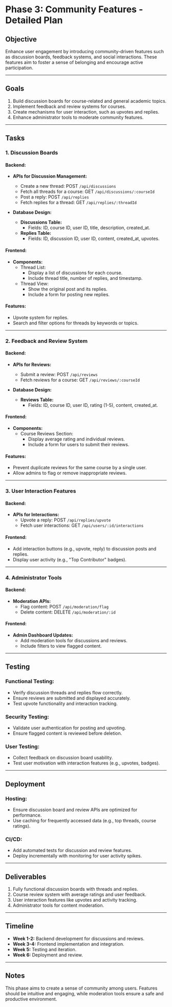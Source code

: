 # Phase 3: Community Features - Detailed Plan

## Objective

Enhance user engagement by introducing community-driven features such as discussion boards, feedback systems, and social interactions. These features aim to foster a sense of belonging and encourage active participation.

---

## Goals

1. Build discussion boards for course-related and general academic topics.
2. Implement feedback and review systems for courses.
3. Create mechanisms for user interaction, such as upvotes and replies.
4. Enhance administrator tools to moderate community features.

---

## Tasks

### 1. Discussion Boards

#### Backend:

- **APIs for Discussion Management:**

  - Create a new thread: POST `/api/discussions`
  - Fetch all threads for a course: GET `/api/discussions/:courseId`
  - Post a reply: POST `/api/replies`
  - Fetch replies for a thread: GET `/api/replies/:threadId`

- **Database Design:**
  - **Discussions Table:**
    - Fields: ID, course ID, user ID, title, description, created_at.
  - **Replies Table:**
    - Fields: ID, discussion ID, user ID, content, created_at, upvotes.

#### Frontend:

- **Components:**
  - Thread List:
    - Display a list of discussions for each course.
    - Include thread title, number of replies, and timestamp.
  - Thread View:
    - Show the original post and its replies.
    - Include a form for posting new replies.

#### Features:

- Upvote system for replies.
- Search and filter options for threads by keywords or topics.

---

### 2. Feedback and Review System

#### Backend:

- **APIs for Reviews:**

  - Submit a review: POST `/api/reviews`
  - Fetch reviews for a course: GET `/api/reviews/:courseId`

- **Database Design:**
  - **Reviews Table:**
    - Fields: ID, course ID, user ID, rating (1-5), content, created_at.

#### Frontend:

- **Components:**
  - Course Reviews Section:
    - Display average rating and individual reviews.
    - Include a form for users to submit their reviews.

#### Features:

- Prevent duplicate reviews for the same course by a single user.
- Allow admins to flag or remove inappropriate reviews.

---

### 3. User Interaction Features

#### Backend:

- **APIs for Interactions:**
  - Upvote a reply: POST `/api/replies/upvote`
  - Fetch user interactions: GET `/api/users/:id/interactions`

#### Frontend:

- Add interaction buttons (e.g., upvote, reply) to discussion posts and replies.
- Display user activity (e.g., "Top Contributor" badges).

---

### 4. Administrator Tools

#### Backend:

- **Moderation APIs:**
  - Flag content: POST `/api/moderation/flag`
  - Delete content: DELETE `/api/moderation/:id`

#### Frontend:

- **Admin Dashboard Updates:**
  - Add moderation tools for discussions and reviews.
  - Include filters to view flagged content.

---

## Testing

### Functional Testing:

- Verify discussion threads and replies flow correctly.
- Ensure reviews are submitted and displayed accurately.
- Test upvote functionality and interaction tracking.

### Security Testing:

- Validate user authentication for posting and upvoting.
- Ensure flagged content is reviewed before deletion.

### User Testing:

- Collect feedback on discussion board usability.
- Test user motivation with interaction features (e.g., upvotes, badges).

---

## Deployment

### Hosting:

- Ensure discussion board and review APIs are optimized for performance.
- Use caching for frequently accessed data (e.g., top threads, course ratings).

### CI/CD:

- Add automated tests for discussion and review features.
- Deploy incrementally with monitoring for user activity spikes.

---

## Deliverables

1. Fully functional discussion boards with threads and replies.
2. Course review system with average ratings and user feedback.
3. User interaction features like upvotes and activity tracking.
4. Administrator tools for content moderation.

---

## Timeline

- **Week 1-2:** Backend development for discussions and reviews.
- **Week 3-4:** Frontend implementation and integration.
- **Week 5:** Testing and iteration.
- **Week 6:** Deployment and review.

---

## Notes

This phase aims to create a sense of community among users. Features should be intuitive and engaging, while moderation tools ensure a safe and productive environment.

